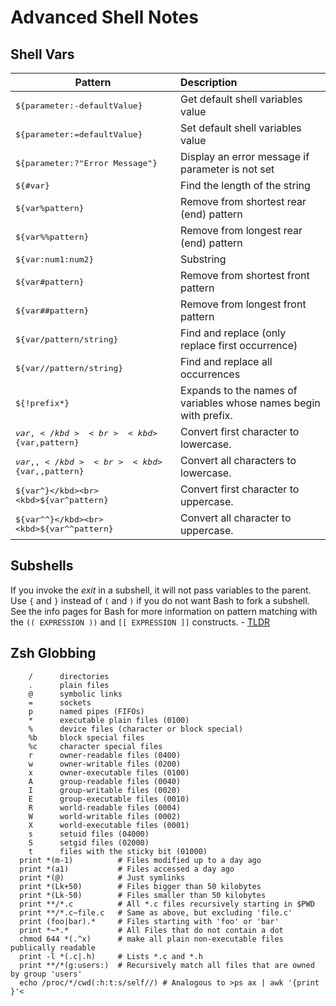 # Advanced Shell Notes
## Shell Vars
|Pattern | Description|
|--------|:-----------|
|<kbd>${parameter:-defaultValue}</kbd> | Get default shell variables value|
|<kbd>${parameter:=defaultValue}</kbd> | Set default shell variables value|
|<kbd>${parameter:?"Error Message"}</kbd> | Display an error message if parameter is not set|
|<kbd>${#var}</kbd> | Find the length of the string|
|<kbd>${var%pattern}</kbd> | Remove from shortest rear (end) pattern|
|<kbd>${var%%pattern}</kbd> | Remove from longest rear (end) pattern|
|<kbd>${var:num1:num2}</kbd> | Substring|
|<kbd>${var#pattern}</kbd> | Remove from shortest front pattern<br>|
|<kbd>${var##pattern}</kbd> | Remove from longest front pattern<br>|
|<kbd>${var/pattern/string}</kbd> | Find and replace (only replace first occurrence)|
|<kbd>${var//pattern/string}</kbd> | Find and replace all occurrences|
|<kbd>${!prefix*}</kbd> | Expands to the names of variables whose names begin with prefix.|
|<kbd>${var,}</kbd><br><kbd>${var,pattern}</kbd> | Convert first character to lowercase.|
|<kbd>${var,,}</kbd><br><kbd>${var,,pattern}</kbd> | Convert all characters to lowercase.|
|<kbd>${var^}</kbd><br><kbd>${var^pattern}</kbd> | Convert first character to uppercase.|
|<kbd>${var^^}</kbd><br><kbd>${var^^pattern}</kbd> | Convert all character to uppercase.|
## Subshells
If you invoke the *exit* in a subshell, it will not pass variables to the parent. Use `{` and `}` instead of `(` and `)` if you do not want Bash to fork a subshell.
See the info pages for Bash for more information on pattern matching with the `(( EXPRESSION ))` and `[[ EXPRESSION ]]` constructs. - [TLDR](https://www.tldp.org/LDP/Bash-Beginners-Guide/html/sect_07_01.html)

## Zsh Globbing
```shell
    /      directories
    .      plain files
    @      symbolic links
    =      sockets
    p      named pipes (FIFOs)
    *      executable plain files (0100)
    %      device files (character or block special)
    %b     block special files
    %c     character special files
    r      owner-readable files (0400)
    w      owner-writable files (0200)
    x      owner-executable files (0100)
    A      group-readable files (0040)
    I      group-writable files (0020)
    E      group-executable files (0010)
    R      world-readable files (0004)
    W      world-writable files (0002)
    X      world-executable files (0001)
    s      setuid files (04000)
    S      setgid files (02000)
    t      files with the sticky bit (01000)
  print *(m-1)          # Files modified up to a day ago
  print *(a1)           # Files accessed a day ago
  print *(@)            # Just symlinks
  print *(Lk+50)        # Files bigger than 50 kilobytes
  print *(Lk-50)        # Files smaller than 50 kilobytes
  print **/*.c          # All *.c files recursively starting in $PWD
  print **/*.c~file.c   # Same as above, but excluding 'file.c'
  print (foo|bar).*     # Files starting with 'foo' or 'bar'
  print *~*.*           # All Files that do not contain a dot
  chmod 644 *(.^x)      # make all plain non-executable files publically readable
  print -l *(.c|.h)     # Lists *.c and *.h
  print **/*(g:users:)  # Recursively match all files that are owned by group 'users'
  echo /proc/*/cwd(:h:t:s/self//) # Analogous to >ps ax | awk '{print }'<
```
